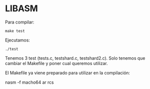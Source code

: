 # LIBASM

Para compilar:

    make test

Ejecutamos:

    ./test


Tenemos 3 test (tests.c, testshard.c, testshard2.c). Solo tenemos que cambiar el Makefile y poner cual queremos utilizar.


El Makefile ya viene preparado para utilizar en la compilación:

   nasm -f macho64
   ar rcs
